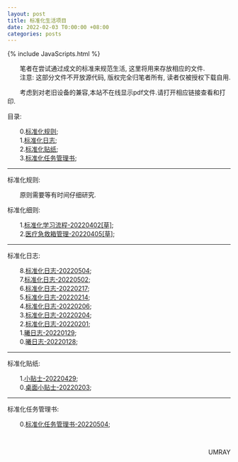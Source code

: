 ```yaml
---
layout: post
title: 标准化生活项目
date: 2022-02-03 T0:00:00 +08:00
categories: posts
---
```


{% include JavaScripts.html %}

&emsp;&emsp;笔者在尝试通过成文的标准来规范生活, 这里将用来存放相应的文件.  
&emsp;&emsp;注意: 这部分文件不开放源代码, 版权完全归笔者所有, 读者仅被授权下载自用.  


&emsp;&emsp;考虑到对老旧设备的兼容,本站不在线显示pdf文件.请打开相应链接查看和打印.  


目录:  

&emsp;&emsp;0.[标准化规则](#StandardPrinciple);  
&emsp;&emsp;1.[标准化日志](#StandardLog);  
&emsp;&emsp;2.[标准化贴纸](#StandardStick);  
&emsp;&emsp;3.[标准化任务管理书](#StandardTask);  

* * *
<div id="StandardPrinciple"></div>
标准化规则:  

&emsp;&emsp;原则需要等有时间仔细研究.  

标准化细则:  

&emsp;&emsp;1.[标准化学习流程-20220402[草]](/include/StandardLife/StandardLaw/标准化学习流程(20220402[草]).pdf);  
&emsp;&emsp;2.[医疗急救箱管理-20220405[草]](/include/StandardLife/StandardLaw/医疗急救箱管理(20220405[草]).pdf);  

* * *
<div id="StandardLog"></div>
标准化日志:  

&emsp;&emsp;8.[标准化日志-20220504](/include/StandardLife/StandardLog/标准化日志-20220504.pdf);  
&emsp;&emsp;7.[标准化日志-20220502](/include/StandardLife/StandardLog/标准化日志-20220502.pdf);  
&emsp;&emsp;6.[标准化日志-20220217](/include/StandardLife/StandardLog/标准化日志-20220217.pdf);  
&emsp;&emsp;5.[标准化日志-20220214](/include/StandardLife/StandardLog/标准化日志-20220214.pdf);  
&emsp;&emsp;4.[标准化日志-20220206](/include/StandardLife/StandardLog/标准化日志-20220206.pdf);  
&emsp;&emsp;3.[标准化日志-20220204](/include/StandardLife/StandardLog/标准化日志-20220204.pdf);  
&emsp;&emsp;2.[标准化日志-20220201](/include/StandardLife/StandardLog/标准化日志-20220201.pdf);  
&emsp;&emsp;1.[曦日志-20220129](/include/StandardLife/StandardLog/曦日志-20220129.pdf);  
&emsp;&emsp;0.[曦日志-20220128](/include/StandardLife/StandardLog/曦日志-20220128.pdf);  

* * *
<div id="StandardStick"></div>
标准化贴纸:  

&emsp;&emsp;1.[小贴士-20220429](/include/StandardLife/StandardStick/小贴士-20220429.pdf);  
&emsp;&emsp;0.[桌面小贴士-20220203](/include/StandardLife/StandardStick/桌面小贴士-20220203.pdf);  

* * *
<div id="StandardTask"></div>
标准化任务管理书:  

&emsp;&emsp;0.[标准化任务管理书-20220504](/include/StandardLife/StandardTask/标准化任务管理书-20220504.pdf);  

&emsp;&emsp;
<p align="right">UMRAY</p>
